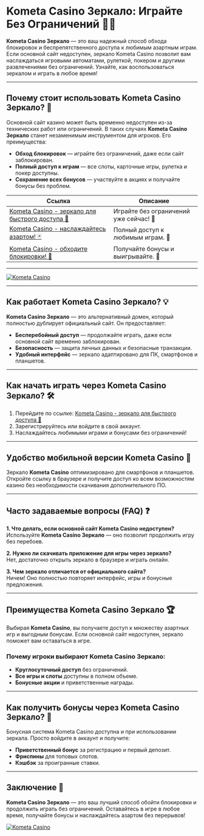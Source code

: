 # Kometa Casino Зеркало: Играйте Без Ограничений 🚀🎰

**Kometa Casino Зеркало** — это ваш надежный способ обхода блокировок и беспрепятственного доступа к любимым азартным играм. Если основной сайт недоступен, зеркало Kometa Casino позволит вам наслаждаться игровыми автоматами, рулеткой, покером и другими развлечениями без ограничений. Узнайте, как воспользоваться зеркалом и играть в любое время!

---

## Почему стоит использовать **Kometa Casino Зеркало**? 🔑

Основной сайт казино может быть временно недоступен из-за технических работ или ограничений. В таких случаях **Kometa Casino Зеркало** станет незаменимым инструментом для игроков. Его преимущества:

- **Обход блокировок** — играйте без ограничений, даже если сайт заблокирован.
- **Полный доступ к играм** — все слоты, карточные игры, рулетка и покер доступны.
- **Сохранение всех бонусов** — участвуйте в акциях и получайте бонусы без проблем.

| Ссылка | Описание |
|--------|----------|
| [Kometa Casino - зеркало для быстрого доступа 🚀](https://cut4.xyz/552Mhd) | Играйте без ограничений уже сейчас! 🎉 |
| [Kometa Casino - наслаждайтесь азартом! 🃏](https://cut4.xyz/552Mhd) | Полный доступ к любимым играм. 🎰 |
| [Kometa Casino - обходите блокировки! 🔐](https://cut4.xyz/552Mhd) | Получайте бонусы и выигрывайте. 💸 |

---
[![Kometa Casino](https://github.com/user-attachments/assets/8a42aa8a-ca13-4212-8416-8e8a120f7ba7)](https://cut4.xyz/552Mhd)

---

## Как работает **Kometa Casino Зеркало**? 💡

**Kometa Casino Зеркало** — это альтернативный домен, который полностью дублирует официальный сайт. Он предоставляет:

- **Бесперебойный доступ** — продолжайте играть, даже если основной сайт временно заблокирован.
- **Безопасность** — защита личных данных и безопасные транзакции.
- **Удобный интерфейс** — зеркало адаптировано для ПК, смартфонов и планшетов.

---

## Как начать играть через **Kometa Casino Зеркало**? 🛠️

1. Перейдите по ссылке: [Kometa Casino - зеркало для быстрого доступа 🚀](https://cut4.xyz/552Mhd)
2. Зарегистрируйтесь или войдите в свой аккаунт.
3. Наслаждайтесь любимыми играми и бонусами без ограничений!

---

## Удобство мобильной версии **Kometa Casino** 📱

Зеркало **Kometa Casino** оптимизировано для смартфонов и планшетов. Откройте ссылку в браузере и получите доступ ко всем возможностям казино без необходимости скачивания дополнительного ПО.

---

## Часто задаваемые вопросы (FAQ) ❓

**1. Что делать, если основной сайт Kometa Casino недоступен?**  
Используйте **Kometa Casino Зеркало** — оно позволит продолжить игру без перебоев.  

**2. Нужно ли скачивать приложение для игры через зеркало?**  
Нет, достаточно открыть зеркало в браузере и играть онлайн.  

**3. Чем зеркало отличается от официального сайта?**  
Ничем! Оно полностью повторяет интерфейс, игры и бонусные предложения.  

---

## Преимущества **Kometa Casino Зеркало** 🏆

Выбирая **Kometa Casino**, вы получаете доступ к множеству азартных игр и выгодным бонусам. Если основной сайт недоступен, зеркало поможет вам оставаться в игре.

### Почему игроки выбирают Kometa Casino Зеркало:
- **Круглосуточный доступ** без ограничений.
- **Все игры и слоты** доступны в полном объеме.
- **Бонусные акции** и приветственные награды.

---

## Как получить бонусы через **Kometa Casino Зеркало**? 🎁

Бонусная система Kometa Casino доступна и при использовании зеркала. Просто войдите в аккаунт и получите:
- **Приветственный бонус** за регистрацию и первый депозит.
- **Фриспины** для топовых слотов.
- **Кэшбэк** за проигранные ставки.

---

## Заключение 🎯

**Kometa Casino Зеркало** — это ваш лучший способ обойти блокировки и продолжить играть без ограничений. Оставайтесь в игре в любое время, получайте бонусы и наслаждайтесь азартом без перерывов!

[![Kometa Casino](https://github.com/user-attachments/assets/8a42aa8a-ca13-4212-8416-8e8a120f7ba7)](https://cut4.xyz/552Mhd)

